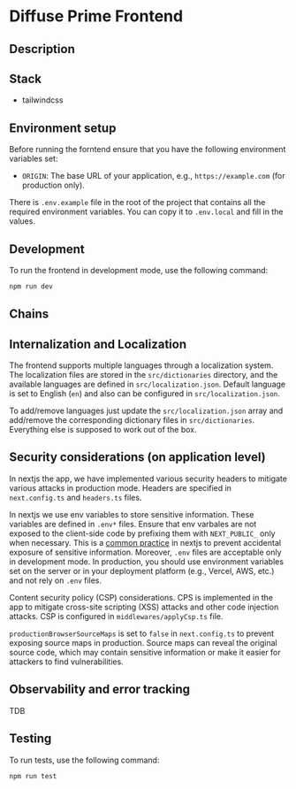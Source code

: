 # Diffuse Prime Frontend

## Description

## Stack

- tailwindcss

## Environment setup

Before running the forntend ensure that you have the following environment variables set:

- `ORIGIN`: The base URL of your application, e.g., `https://example.com` (for production only).

There is `.env.example` file in the root of the project that contains all the required environment variables. You can copy it to `.env.local` and fill in the values.

## Development

To run the frontend in development mode, use the following command:

```bash
npm run dev
```

## Chains

## Internalization and Localization

The frontend supports multiple languages through a localization system. The localization files are stored in the `src/dictionaries` directory, and the available languages are defined in `src/localization.json`. Default language is set to English (`en`) and also can be configured in `src/localization.json`.

To add/remove languages just update the `src/localization.json` array and add/remove the corresponding dictionary files in `src/dictionaries`. Everything else is supposed to work out of the box.

## Security considerations (on application level)

In nextjs the app, we have implemented various security headers to mitigate various attacks in production mode. Headers are specified in `next.config.ts` and `headers.ts` files.

In nextjs we use env variables to store sensitive information. These variables are defined in `.env*` files. Ensure that env varbales are not exposed to the client-side code by prefixing them with `NEXT_PUBLIC_` only when necessary. This is a [common practice](https://nextjs.org/docs/app/guides/environment-variables#bundling-environment-variables-for-the-browser) in nextjs to prevent accidental exposure of sensitive information.
Moreover, `.env` files are acceptable only in development mode. In production, you should use environment variables set on the server or in your deployment platform (e.g., Vercel, AWS, etc.) and not rely on `.env` files.

Content security policy (CSP) considerations.
CPS is implemented in the app to mitigate cross-site scripting (XSS) attacks and other code injection attacks. CSP is configured in `middlewares/applyCsp.ts` file.

`productionBrowserSourceMaps` is set to `false` in `next.config.ts` to prevent exposing source maps in production. Source maps can reveal the original source code, which may contain sensitive information or make it easier for attackers to find vulnerabilities.

## Observability and error tracking

TDB

## Testing

To run tests, use the following command:

```bash
npm run test
```
